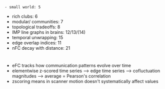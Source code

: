 	- small world: 5
- rich clubs: 6
- modular/ communities: 7
- topological tradeoffs: 8
- IMP line graphs in brains: 12/13/(14)
- temporal unwrapping: 15
- edge overlap indices: 11
- nFC decay with distance: 21


#
- eFC tracks how communication patterns evolve over time
- elementwise z-scored time series --> edge time series --> cofluctuation magnitudes --> average = Pearson's correlation
- zscoring means in scanner motion doesn't systematically affect values